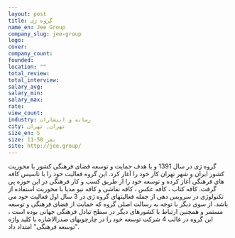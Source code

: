 ```yaml
---
layout: post
title: گروه ژی
name_en: Jee Group
company_slug: jee-group
logo: 
cover: 
company_count:
founded:
location: ""
total_review: 
total_interview: 
salary_avg: 
salary_min: 
salary_max: 
rate: 
view_count: 
industry: رسانه و انتشارات
city: تهران, تهران
size_en: S
size: 11-50 نفر
site: http://jee.group/
---
```


گروه ژی در سال 1391 و با هدف حمایت و توسعه فضای فرهنگی کشور با محوریت کشور ایران و شهر تهران کار خود را آغاز کرد. این گروه فعالیت خود را با تاسیس کافه های فرهنگی آغاز کرده و توسعه خود را از طریق کسب و کار فرهنگی در این حوزه پی گرفت.  کافه کتاب ، کافه عکس ، کافه نقاشی و کافه نیو مدیا با محوریت استفاده از تکنولوژی در سرویس دهی از جمله فعالیتهای گروه ژی در 3 سال اول فعالیت خود می باشد. از سوی دیگر با توجه به  رسالت اصلی گروه که حمایت از فضای فرهنگی و توسعه مستمر و همچنین ارتباط با کشورهای دیگر در سطح تبادل فرهنگی جهانی بوده است ، این گروه در غالب 4 شرکت توسعه خود را در چارچوبهای صدرالاشاره با کلید واژه "توسعه فرهنگی" امتداد داد.

